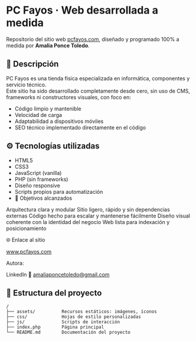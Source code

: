 # PC Fayos · Web desarrollada a medida

Repositorio del sitio web [pcfayos.com](https://www.pcfayos.com), diseñado y programado 100% a medida por **Amalia Ponce Toledo**.

## 📌 Descripción

PC Fayos es una tienda física especializada en informática, componentes y servicio técnico.  
Este sitio ha sido desarrollado completamente desde cero, sin uso de CMS, frameworks ni constructores visuales, con foco en:

- Código limpio y mantenible
- Velocidad de carga
- Adaptabilidad a dispositivos móviles
- SEO técnico implementado directamente en el código

## ⚙️ Tecnologías utilizadas

- HTML5
- CSS3
- JavaScript (vanilla)
- PHP (sin frameworks)
- Diseño responsive
- Scripts propios para automatización
- 🎯 Objetivos alcanzados

Arquitectura clara y modular
Sitio ligero, rápido y sin dependencias externas
Código hecho para escalar y mantenerse fácilmente
Diseño visual coherente con la identidad del negocio
Web lista para indexación y posicionamiento

🌐 Enlace al sitio

www.pcfayos.com

Autora: 


LinkedIn
📩 amaliaponcetoledo@gmail.com

## 📁 Estructura del proyecto

```plaintext
/
├── assets/          Recursos estáticos: imágenes, íconos
├── css/             Hojas de estilo personalizadas
├── js/              Scripts de interacción
├── index.php        Página principal
└── README.md        Documentación del proyecto

